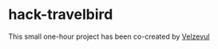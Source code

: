 hack-travelbird
===============

This small one-hour project has been co-created by [Velzevul](https://github.com/Velzevul)
